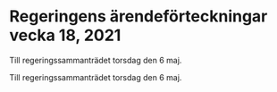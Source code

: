 # Regeringens ärendeförteckningar vecka 18, 2021

Till regeringssammanträdet torsdag den 6 maj.

Till regeringssammanträdet torsdag den 6 maj.
